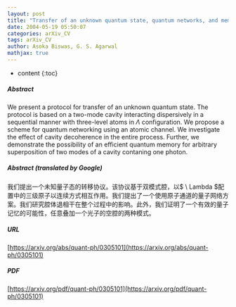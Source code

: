 ```yaml
---
layout: post
title: "Transfer of an unknown quantum state, quantum networks, and memory"
date: 2004-05-19 05:50:07
categories: arXiv_CV
tags: arXiv_CV
author: Asoka Biswas, G. S. Agarwal
mathjax: true
---
```


* content
{:toc}

##### Abstract
We present a protocol for transfer of an unknown quantum state. The protocol is based on a two-mode cavity interacting dispersively in a sequential manner with three-level atoms in $\Lambda$ configuration. We propose a scheme for quantum networking using an atomic channel. We investigate the effect of cavity decoherence in the entire process. Further, we demonstrate the possibility of an efficient quantum memory for arbitrary superposition of two modes of a cavity contaning one photon.

##### Abstract (translated by Google)
我们提出一个未知量子态的转移协议。该协议基于双模式腔，以$ \ Lambda $配置中的三级原子以连续方式相互作用。我们提出了一个使用原子通道的量子网络方案。我们研究腔体退相干在整个过程中的影响。此外，我们证明了一个有效的量子记忆的可能性，任意叠加一个光子的空腔的两种模式。

##### URL
[https://arxiv.org/abs/quant-ph/0305101](https://arxiv.org/abs/quant-ph/0305101)

##### PDF
[https://arxiv.org/pdf/quant-ph/0305101](https://arxiv.org/pdf/quant-ph/0305101)

